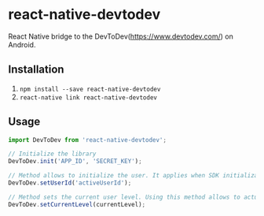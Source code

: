 # react-native-devtodev
React Native bridge to the DevToDev(https://www.devtodev.com/) on Android.

## Installation

1. `npm install --save react-native-devtodev`
2. `react-native link react-native-devtodev`

## Usage

```js
import DevToDev from 'react-native-devtodev';

// Initialize the library
DevToDev.init('APP_ID', 'SECRET_KEY');

// Method allows to initialize the user. It applies when SDK initialization or user relogin.
DevToDev.setUserId('activeUserId');

// Method sets the current user level. Using this method allows to actualize the SDK user data in game cross-platform applications.
DevToDev.setCurrentLevel(currentLevel);